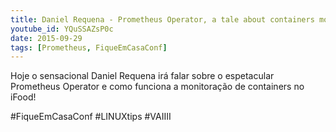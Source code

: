 ```yaml
---
title: Daniel Requena - Prometheus Operator, a tale about containers monitoring at iFood | #FiqueEmCasaConf
youtube_id: YQuSSAZsP0c
date: 2015-09-29
tags: [Prometheus, FiqueEmCasaConf]
---
```


Hoje o sensacional Daniel Requena irá falar sobre o espetacular Prometheus Operator e como funciona a monitoração de containers no iFood!

#FiqueEmCasaConf #LINUXtips #VAIIII

